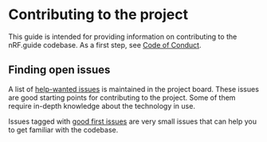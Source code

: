 # Contributing to the project

This guide is intended for providing information on contributing to the
nRF.guide codebase. As a first step, see
[Code of Conduct](./CODE_OF_CONDUCT.md).

## Finding open issues

A list of
[help-wanted issues](https://github.com/orgs/bifravst/projects/2/views/4) is
maintained in the project board. These issues are good starting points for
contributing to the project. Some of them require in-depth knowledge about the
technology in use.

Issues tagged with
[good first issues](https://github.com/orgs/bifravst/projects/2/views/5) are
very small issues that can help you to get familiar with the codebase.
